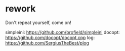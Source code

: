# rework

Don't repeat yourself, come on!

simpleini: https://github.com/brofield/simpleini
docopt: https://github.com/docopt/docopt.cpp
log: https://github.com/SergiusTheBest/plog
